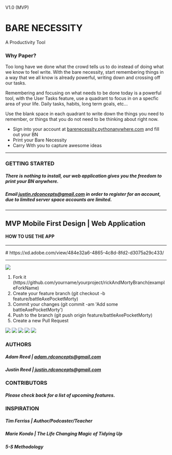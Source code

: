 V1.0 (MVP)

# BARE NECESSITY
A Productivity Tool
                                                     
### Why Paper?
<p>Too long have we done what the crowd tells us to do instead of doing what we know to feel write. With the bare necessity, start remembering things in a way that we all know is already powerful, writing down and crossing off our tasks.</p>
<p>Remembering and focusing on what needs to be done today is a powerful tool, with the User Tasks feature, use a quadrant to focus in on a specfic area of your life. Daily tasks, habits, long term goals, etc...</p>
<p>Use the blank space in each quadrant to write down the things you need to remember, or things that you do not need to be thinking about right now.</p>

<ul>
  <li>Sign into your account at <a href="http://barenecessity.pythonanywhere.com">barenecessity.pythonanywhere.com</a> and fill out your BN</li>
  <li>Print your Bare Necessity</li>
  <li>Carry With you to capture awesome ideas</li>
</ul>


<hr>

### GETTING STARTED
##### There is nothing to install, our web application gives you the freedom to print your BN anywhere.
##### Email justin.rdconcepts@gmail.com in order to register for an account, due  to limited server space accounts are limited.


<hr>
<h2>MVP Mobile First Design | Web Application</h2>
<h4>HOW TO USE THE APP</h4>
<hr>
# https://xd.adobe.com/view/484e32a6-4865-4c8d-8fd2-d3075a29c433/
<hr>

<img src="http://rdconcepts.design/wp-content/uploads/2017/08/BareReadMe-01-2.png"/>

<ol>
  <li>Fork it (https://github.com/yourname/yourproject/rickAndMortyBranch(exampleForkName)</li>
  <li>Create your feature branch (git checkout -b feature/battleAxePocketMorty)</li>
  <li>Commit your changes (git commit -am 'Add some battleAxePocketMorty')</li>
  <li>Push to the branch (git push origin feature/battleAxePocketMorty)</li>
  <li>Create a new Pull Request</li>
</ol>

<img style="width=25" src="http://rdconcepts.design/wp-content/uploads/2017/08/code_icons-01-1.png"/>
<img src="http://rdconcepts.design/wp-content/uploads/2017/08/icons-02.png"/>
<img src="http://rdconcepts.design/wp-content/uploads/2017/08/code_icons-05.png"/>
<img src="http://rdconcepts.design/wp-content/uploads/2017/08/icons-03.png"/>
<img src="http://rdconcepts.design/wp-content/uploads/2017/08/code_icons-04.png"/>

### AUTHORS
##### Adam Reed | adam.rdconcepts@gmail.com
##### Justin Reed | justin.rdconcepts@gmail.com

### CONTRIBUTORS
##### Please check back for a list of upcoming features.

### INSPIRATION

##### Tim Ferriss | Author/Podcaster/Teacher
##### Marie Kondo | The Life Changing Magic of Tidying Up
##### 5-S Methodology


